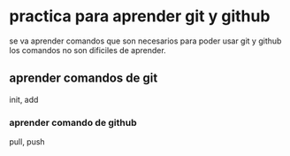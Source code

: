 # practica para aprender git y github

se va aprender comandos que son necesarios para poder usar git y github
los comandos no son dificiles de aprender.

## aprender comandos de git
init, add


### aprender comando de github
pull, push